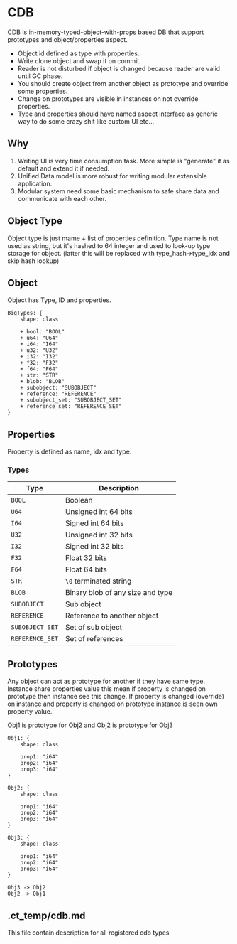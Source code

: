# CDB

CDB is in-memory-typed-object-with-props based DB that support prototypes and object/properties aspect.

- Object id defined as type with properties.
- Write clone object and swap it on commit.
- Reader is not disturbed if object is changed because reader are valid until GC phase.
- You should create object from another object as prototype and override some properties.
- Change on prototypes are visible in instances on not override properties.
- Type and properties should have named aspect interface as generic way to do some crazy shit like custom UI etc…

## Why

1. Writing UI is very time consumption task. More simple is "generate" it as default and extend it if needed.
2. Unified Data model is more robust for writing modular extensible application.
3. Modular system need some basic mechanism to safe share data and communicate with each other.

## Object Type

Object type is just mame + list of properties definition.
Type name is not used as string, but it's hashed to 64 integer and used to look-up type storage for object. (latter this
will be replaced with type_hash->type_idx and skip hash lookup)

## Object

Object has Type, ID and properties.

```d2
BigTypes: {
    shape: class

    + bool: "BOOL"
    + u64: "U64"
    + i64: "I64"
    + u32: "U32"
    + i32: "I32"
    + f32: "F32"
    + f64: "F64"
    + str: "STR"
    + blob: "BLOB"
    + subobject: "SUBOBJECT"
    + reference: "REFERENCE"
    + subobject_set: "SUBOBJECT_SET"
    + reference_set: "REFERENCE_SET"
}
```

## Properties

Property is defined as name, idx and type.

### Types

| Type            | Description                      |
|-----------------|----------------------------------|
| `BOOL`          | Boolean                          |
| `U64`           | Unsigned int 64 bits             |
| `I64`           | Signed int 64 bits               |
| `U32`           | Unsigned int 32 bits             |
| `I32`           | Signed int 32 bits               |
| `F32`           | Float 32 bits                    |
| `F64`           | Float 64 bits                    |
| `STR`           | `\0` terminated string           |
| `BLOB`          | Binary blob of any size and type |
| `SUBOBJECT`     | Sub object                       |
| `REFERENCE`     | Reference to another object      |
| `SUBOBJECT_SET` | Set of sub object                |
| `REFERENCE_SET` | Set of references                |

## Prototypes

Any object can act as prototype for another if they have same type.
Instance share properties value this mean if property is changed on prototype then instance see this change.
If property is changed (override) on instance and property is changed on prototype instance is seen own property value.

Obj1 is prototype for Obj2 and Obj2 is prototype for Obj3

```d2
Obj1: {
    shape: class

    prop1: "i64"
    prop2: "i64"
    prop3: "i64"
}

Obj2: {
    shape: class

    prop1: "i64"
    prop2: "i64"
    prop3: "i64"
}

Obj3: {
    shape: class

    prop1: "i64"
    prop2: "i64"
    prop3: "i64"
}

Obj3 -> Obj2
Obj2 -> Obj1
```


## .ct_temp/cdb.md

This file contain description for all registered cdb types

